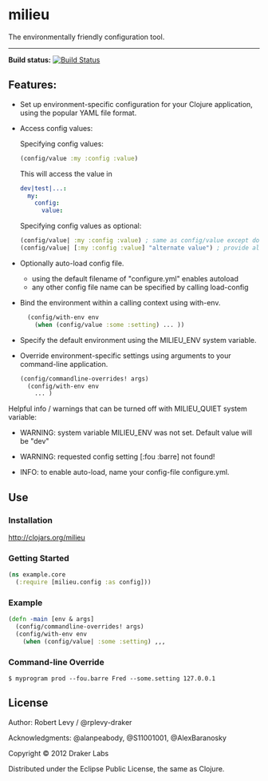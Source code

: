 # milieu

The environmentally friendly configuration tool.

------

**Build status:** [![Build Status](https://secure.travis-ci.org/drakerlabs/milieu.png?branch=master)](http://travis-ci.org/drakerlabs/milieu)

## Features:

* Set up environment-specific configuration for your Clojure application, using
the popular YAML file format.

* Access config values:

  Specifying config values:
  ```clojure
  (config/value :my :config :value)
  ```
  This will access the value in
  ```yaml
  dev|test|...:
    my:
      config:
        value:
  ```

  Specifying config values as optional:
  ```clojure
  (config/value| :my :config :value) ; same as config/value except doesn’t warn if it’s not found
  (config/value| [:my :config :value] "alternate value") ; provide alternate value
  ```

* Optionally auto-load config file.
  * using the default filename of "configure.yml" enables autoload
  * any other config file name can be specified by calling load-config

* Bind the environment within a calling context using with-env.
  ```clojure
    (config/with-env env
      (when (config/value :some :setting) ... ))
  ```

* Specify the default environment using the MILIEU_ENV system variable.

* Override environment-specific settings using arguments to your command-line
application.
  ```clojure
  (config/commandline-overrides! args)
    (config/with-env env
      ... )
  ```

Helpful info / warnings that can be turned off with MILIEU_QUIET system variable:

* WARNING: system variable MILIEU_ENV was not set. Default value will be "dev"

* WARNING: requested config setting [:fou :barre] not found!

* INFO: to enable auto-load, name your config-file configure.yml.

## Use

### Installation

http://clojars.org/milieu

### Getting Started

```clojure
(ns example.core
  (:require [milieu.config :as config]))
```

### Example

```clojure
(defn -main [env & args]
  (config/commandline-overrides! args)
  (config/with-env env
    (when (config/value| :some :setting) ,,,
```

### Command-line Override

```shell
$ myprogram prod --fou.barre Fred --some.setting 127.0.0.1
```

## License

Author: Robert Levy / @rplevy-draker

Acknowledgments: @alanpeabody, @S11001001, @AlexBaranosky

Copyright © 2012 Draker Labs

Distributed under the Eclipse Public License, the same as Clojure.
